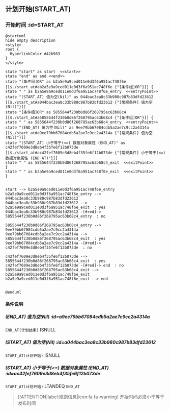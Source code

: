 ## 计划开始(START_AT) <!-- {docsify-ignore-all} -->

   

### 开始时间 :id=START_AT

```plantuml
@startuml
hide empty description
<style>
root {
  HyperlinkColor #42b983
}
</style>

state "start" as start  <<start>>
state "end" as end <<end>>
state "[条件组]OR" as b2a5e9a9ced011e0d3f6a951ac748f6e [[$./start_at#ab2a5e9a9ced011e0d3f6a951ac748f6e {"[条件组]OR"}]] {
state " " as b2a5e9a9ced011e0d3f6a951ac748f6e_entry  <<entryPoint>>
state "(START_AT) 值为空(Nil)" as 044bac3ea8c33b980c987b83dfd23612 [[$./start_at#a044bac3ea8c33b980c987b83dfd23612 {"[常规条件] 值为空(Nil)"}]]
state "[条件组]OR" as 5855644f230b0d86f268795ac63b68c4 [[$./start_at#a5855644f230b0d86f268795ac63b68c4 {"[条件组]OR"}]] {
state " " as 5855644f230b0d86f268795ac63b68c4_entry  <<entryPoint>>
state "(END_AT) 值为空(Nil)" as 9ee79bb67084cdb5a2ae7c9cc2a4314a [[$./start_at#a9ee79bb67084cdb5a2ae7c9cc2a4314a {"[常规条件] 值为空(Nil)"}]]
state "(START_AT) 小于等于(<=) 数据对象属性 (END_AT)" as c42fef7609e3d8eb4f35fe6f12b073de [[$./start_at#ac42fef7609e3d8eb4f35fe6f12b073de {"[常规条件] 小于等于(<=) 数据对象属性 (END_AT)"}]]
state " " as 5855644f230b0d86f268795ac63b68c4_exit  <<exitPoint>>
}
state " " as b2a5e9a9ced011e0d3f6a951ac748f6e_exit  <<exitPoint>>
}


start --> b2a5e9a9ced011e0d3f6a951ac748f6e_entry 
b2a5e9a9ced011e0d3f6a951ac748f6e_entry --> 044bac3ea8c33b980c987b83dfd23612 
044bac3ea8c33b980c987b83dfd23612 --> b2a5e9a9ced011e0d3f6a951ac748f6e_exit  : yes
044bac3ea8c33b980c987b83dfd23612 -[#red]-> 5855644f230b0d86f268795ac63b68c4_entry  : no

5855644f230b0d86f268795ac63b68c4_entry --> 9ee79bb67084cdb5a2ae7c9cc2a4314a 
9ee79bb67084cdb5a2ae7c9cc2a4314a --> 5855644f230b0d86f268795ac63b68c4_exit  : yes
9ee79bb67084cdb5a2ae7c9cc2a4314a -[#red]-> c42fef7609e3d8eb4f35fe6f12b073de  : no

c42fef7609e3d8eb4f35fe6f12b073de --> 5855644f230b0d86f268795ac63b68c4_exit  : yes
c42fef7609e3d8eb4f35fe6f12b073de -[#red]-> end  : no
5855644f230b0d86f268795ac63b68c4_exit --> b2a5e9a9ced011e0d3f6a951ac748f6e_exit 
b2a5e9a9ced011e0d3f6a951ac748f6e_exit --> end 


@enduml
```

#### 条件说明

##### (END_AT) 值为空(Nil) :id=a9ee79bb67084cdb5a2ae7c9cc2a4314a



`END_AT(计划结束)` ISNULL 

##### (START_AT) 值为空(Nil) :id=a044bac3ea8c33b980c987b83dfd23612



`START_AT(计划开始)` ISNULL 

##### (START_AT) 小于等于(<=) 数据对象属性 (END_AT) :id=ac42fef7609e3d8eb4f35fe6f12b073de



`START_AT(计划开始)` LTANDEQ  `END_AT`

> [!ATTENTION|label:规则信息|icon:fa fa-warning]
> 开始时间必须小于等于发布时间







